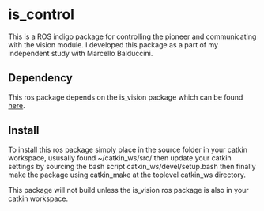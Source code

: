 # is_control
This is a ROS indigo package for controlling the pioneer and communicating with the vision module. I developed this package as a part of my independent study with Marcello Balduccini.

Dependency
-----------
This ros package depends on the is_vision package which can be found [here](https://github.com/RyanYoung25/is_vision).

Install
-------------
To install this ros package simply place in the source folder in your catkin workspace, ususally found ~/catkin_ws/src/ then update your catkin settings by sourcing the bash script catkin_ws/devel/setup.bash then finally make the package using catkin_make at the toplevel catkin_ws directory. 

This package will not build unless the is_vision ros package is also in your catkin workspace. 

